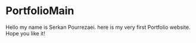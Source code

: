 # PortfolioMain
Hello my name is Serkan Pourrezaei. here is my very first Portfolio website. Hope you like it! 
